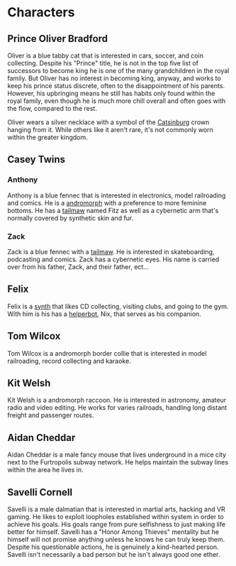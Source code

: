 # Characters

## Prince Oliver Bradford

Oliver is a blue tabby cat that is interested in cars, soccer, and coin collecting. Despite his "Prince" title, he is not in the top five list of successors to become king he is one of the many grandchildren in the royal family. But Oliver has no interest in becoming king, anyway, and works to keep his prince status discrete, often to the disappointment of his parents. However, his upbringing means he still has habits only found within the royal family, even though he is much more chill overall and often goes with the flow, compared to the rest. 

Oliver wears a silver necklace with a symbol of the [Catsinburg](./universe/locations.md) crown hanging from it. While others like it aren't rare, it's not commonly worn within the greater kingdom.

## Casey Twins

### Anthony

Anthony is a blue fennec that is interested in electronics, model railroading and comics. He is a [andromorph](./genetics/andromorph.md) with a preference to more feminine bottoms. He has a [tailmaw](./genetics/tailmaw.md) named Fitz as well as a cybernetic arm that's normally covered by synthetic skin and fur.

### Zack

Zack is a blue fennec with a [tailmaw](./genetics/tailmaw.md). He is interested in skateboarding, podcasting and comics. Zack has a cybernetic eyes. His name is carried over from his father, Zack, and their father, ect...

## Felix

Felix is a [synth](./species/synths.md) that likes CD collecting, visiting clubs, and going to the gym. With him is his has a [helperbot](https://synthspecies.com/wiki/Helperbots), Nix, that serves as his companion.

## Tom Wilcox

Tom Wilcox is a andromorph border collie that is interested in model railroading, record collecting and karaoke.

## Kit Welsh

Kit Welsh is a andromorph raccoon. He is interested in astronomy, amateur radio and video editing. He works for varies railroads, handling long distant freight and passenger routes.

## Aidan Cheddar

Aidan Cheddar is a male fancy mouse that lives underground in a mice city next to the Furtropolis subway network. He helps maintain the subway lines within the area he lives in.

## Savelli Cornell

Savelli is a male dalmatian that is interested in martial arts, hacking and VR gaming. He likes to exploit loopholes established within system in order to achieve his goals. His goals range from pure selfishness to just making life better for himself. Savelli has a "Honor Among Thieves" mentality but he himself will not promise anything unless he knows he can truly keep them. Despite his questionable actions, he is genuinely a kind-hearted person. Savelli isn't necessarily a bad person but he isn't always good one ether.